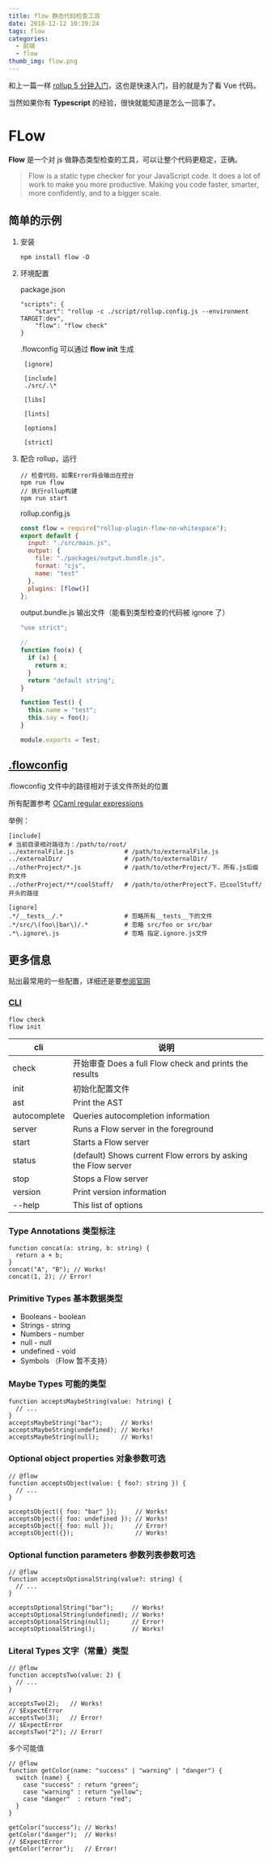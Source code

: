 ```yaml
---
title: flow 静态代码检查工具
date: 2018-12-12 10:39:24
tags: flow
categories:
  - 前端
  - flow
thumb_img: flow.png
---
```


和上一篇一样 [rollup 5 分钟入门](https://eminoda.github.io/2018/12/11/rollup-quickstart/)，这也是快速入门，目的就是为了看 Vue 代码。

当然如果你有 **Typescript** 的经验，很快就能知道是怎么一回事了。

# FLow

**Flow** 是一个对 js 做静态类型检查的工具，可以让整个代码更稳定，正确。

> Flow is a static type checker for your JavaScript code. It does a lot of work to make you more productive. Making you code faster, smarter, more confidently, and to a bigger scale.

## 简单的示例

1. 安装

   ```
   npm install flow -D
   ```

2. 环境配置

   package.json

   ```
   "scripts": {
       "start": "rollup -c ./script/rollup.config.js --environment TARGET:dev",
       "flow": "flow check"
   }
   ```

   .flowconfig 可以通过 **flow init** 生成

   ```
    [ignore]

    [include]
    ./src/.\*

    [libs]

    [lints]

    [options]

    [strict]

   ```

3. 配合 rollup，运行

   ```
   // 检查代码，如果Error将会输出在控台
   npm run flow
   // 执行rollup构建
   npm run start
   ```

   rollup.config.js

   ```js
   const flow = require("rollup-plugin-flow-no-whitespace");
   export default {
     input: "./src/main.js",
     output: {
       file: "./packages/output.bundle.js",
       format: "cjs",
       name: "test"
     },
     plugins: [flow()]
   };
   ```

   output.bundle.js 输出文件（能看到类型检查的代码被 ignore 了）

   ```js
   "use strict";

   //
   function foo(x) {
     if (x) {
       return x;
     }
     return "default string";
   }

   function Test() {
     this.name = "test";
     this.say = foo();
   }

   module.exports = Test;
   ```

## [.flowconfig](https://flow.org/en/docs/config/)

.flowconfig 文件中的路径相对于该文件所处的位置

所有配置参考 [OCaml regular expressions](http://caml.inria.fr/pub/docs/manual-ocaml/libref/Str.html#TYPEregexp)

举例：

```
[include]
# 当前目录相对路径为：/path/to/root/
../externalFile.js              # /path/to/externalFile.js
../externalDir/                 # /path/to/externalDir/
../otherProject/*.js            # /path/to/otherProject/下，所有.js后缀的文件
../otherProject/**/coolStuff/   # /path/to/otherProject下，已coolStuff/开头的路径

[ignore]
.*/__tests__/.*                 # 忽略所有__tests__下的文件
.*/src/\(foo\|bar\)/.*          # 忽略 src/foo or src/bar
.*\.ignore\.js                  # 忽略 指定.ignore.js文件
```

## 更多信息

贴出最常用的一些配置，详细还是要[参阅官网](https://flow.org/en/docs/types/)

### [CLI](https://flow.org/en/docs/cli/)

```
flow check
flow init
```

| cli          | 说明                                                          |
| ------------ | ------------------------------------------------------------- |
| check        | 开始审查 Does a full Flow check and prints the results        |
| init         | 初始化配置文件                                                |
| ast          | Print the AST                                                 |
| autocomplete | Queries autocompletion information                            |
| server       | Runs a Flow server in the foreground                          |
| start        | Starts a Flow server                                          |
| status       | (default) Shows current Flow errors by asking the Flow server |
| stop         | Stops a Flow server                                           |
| version      | Print version information                                     |
| --help       | This list of options                                          |

### Type Annotations 类型标注

```
function concat(a: string, b: string) {
  return a + b;
}
concat("A", "B"); // Works!
concat(1, 2); // Error!
```

### Primitive Types 基本数据类型

- Booleans - boolean
- Strings - string
- Numbers - number
- null - null
- undefined - void
- Symbols （Flow 暂不支持）

### Maybe Types 可能的类型

```
function acceptsMaybeString(value: ?string) {
  // ...
}
acceptsMaybeString("bar");     // Works!
acceptsMaybeString(undefined); // Works!
acceptsMaybeString(null);      // Works!
```

### Optional object properties 对象参数可选

```
// @flow
function acceptsObject(value: { foo?: string }) {
  // ...
}

acceptsObject({ foo: "bar" });     // Works!
acceptsObject({ foo: undefined }); // Works!
acceptsObject({ foo: null });      // Error!
acceptsObject({});                 // Works!
```

### Optional function parameters 参数列表参数可选

```
// @flow
function acceptsOptionalString(value?: string) {
  // ...
}

acceptsOptionalString("bar");     // Works!
acceptsOptionalString(undefined); // Works!
acceptsOptionalString(null);      // Error!
acceptsOptionalString();          // Works!
```

### Literal Types 文字（常量）类型

```
// @flow
function acceptsTwo(value: 2) {
  // ...
}

acceptsTwo(2);   // Works!
// $ExpectError
acceptsTwo(3);   // Error!
// $ExpectError
acceptsTwo("2"); // Error!
```

多个可能值

```
// @flow
function getColor(name: "success" | "warning" | "danger") {
  switch (name) {
    case "success" : return "green";
    case "warning" : return "yellow";
    case "danger"  : return "red";
  }
}

getColor("success"); // Works!
getColor("danger");  // Works!
// $ExpectError
getColor("error");   // Error!
```
